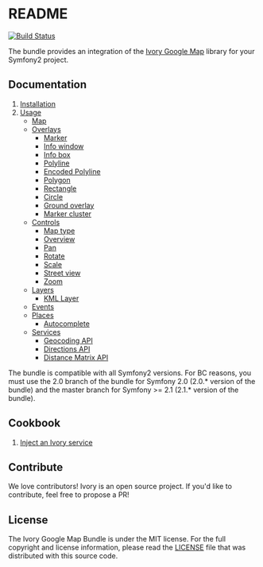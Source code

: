 # README

[![Build Status](https://secure.travis-ci.org/egeloen/IvoryGoogleMapBundle.png)](http://travis-ci.org/egeloen/IvoryGoogleMapBundle)

The bundle provides an integration of the [Ivory Google Map](https://github.com/egeloen/ivory-google-map) library for
your Symfony2 project.

## Documentation

 1. [Installation](http://github.com/egeloen/IvoryGoogleMapBundle/blob/master/Resources/doc/installation.md)
 2. [Usage](http://github.com/egeloen/IvoryGoogleMapBundle/blob/master/Resources/doc/usage.md)
    - [Map](http://github.com/egeloen/IvoryGoogleMapBundle/blob/master/Resources/doc/usage/map.md)
    - [Overlays](http://github.com/egeloen/IvoryGoogleMapBundle/blob/master/Resources/doc/usage/overlays/index.md)
       - [Marker](http://github.com/egeloen/IvoryGoogleMapBundle/blob/master/Resources/doc/usage/overlays/marker.md)
       - [Info window](http://github.com/egeloen/IvoryGoogleMapBundle/blob/master/Resources/doc/usage/overlays/info_window.md)
       - [Info box](http://github.com/egeloen/IvoryGoogleMapBundle/blob/master/Resources/doc/usage/overlays/info_box.md)
       - [Polyline](http://github.com/egeloen/IvoryGoogleMapBundle/blob/master/Resources/doc/usage/overlays/polyline.md)
       - [Encoded Polyline](http://github.com/egeloen/IvoryGoogleMapBundle/blob/master/Resources/doc/usage/overlays/encoded_polyline.md)
       - [Polygon](http://github.com/egeloen/IvoryGoogleMapBundle/blob/master/Resources/doc/usage/overlays/polygon.md)
       - [Rectangle](http://github.com/egeloen/IvoryGoogleMapBundle/blob/master/Resources/doc/usage/overlays/rectangle.md)
       - [Circle](http://github.com/egeloen/IvoryGoogleMapBundle/blob/master/Resources/doc/usage/overlays/circle.md)
       - [Ground overlay](http://github.com/egeloen/IvoryGoogleMapBundle/blob/master/Resources/doc/usage/overlays/ground_overlay.md)
       - [Marker cluster](http://github.com/egeloen/IvoryGoogleMapBundle/blob/master/Resources/doc/usage/overlays/marker_cluster.md)
    - [Controls](http://github.com/egeloen/IvoryGoogleMapBundle/blob/master/Resources/doc/usage/controls/index.md)
       - [Map type](http://github.com/egeloen/IvoryGoogleMapBundle/blob/master/Resources/doc/usage/controls/map_type.md)
       - [Overview](http://github.com/egeloen/IvoryGoogleMapBundle/blob/master/Resources/doc/usage/controls/overview.md)
       - [Pan](http://github.com/egeloen/IvoryGoogleMapBundle/blob/master/Resources/doc/usage/controls/pan.md)
       - [Rotate](http://github.com/egeloen/IvoryGoogleMapBundle/blob/master/Resources/doc/usage/controls/rotate.md)
       - [Scale](http://github.com/egeloen/IvoryGoogleMapBundle/blob/master/Resources/doc/usage/controls/scale.md)
       - [Street view](http://github.com/egeloen/IvoryGoogleMapBundle/blob/master/Resources/doc/usage/controls/street_view.md)
       - [Zoom](http://github.com/egeloen/IvoryGoogleMapBundle/blob/master/Resources/doc/usage/controls/zoom.md)
    - [Layers](http://github.com/egeloen/IvoryGoogleMapBundle/blob/master/Resources/doc/usage/layers/index.md)
       - [KML Layer](http://github.com/egeloen/IvoryGoogleMapBundle/blob/master/Resources/doc/usage/layers/kml_layer.md)
    - [Events](http://github.com/egeloen/IvoryGoogleMapBundle/blob/master/Resources/doc/usage/events.md)
    - [Places](http://github.com/egeloen/IvoryGoogleMapBundle/blob/master/Resources/doc/usage/places/index.md)
         - [Autocomplete](http://github.com/egeloen/IvoryGoogleMapBundle/blob/master/Resources/doc/usage/places/autocomplete.md)
    - [Services](http://github.com/egeloen/IvoryGoogleMapBundle/blob/master/Resources/doc/usage/services/index.md)
       - [Geocoding API](http://github.com/egeloen/IvoryGoogleMapBundle/blob/master/Resources/doc/usage/services/geocoding/geocoder.md)
       - [Directions API](http://github.com/egeloen/IvoryGoogleMapBundle/blob/master/Resources/doc/usage/services/directions/directions.md)
       - [Distance Matrix API](http://github.com/egeloen/IvoryGoogleMapBundle/blob/master/Resources/doc/usage/services/distance_matrix/distance_matrix.md)

The bundle is compatible with all Symfony2 versions. For BC reasons, you must use the 2.0 branch of the bundle for
Symfony 2.0 (2.0.* version of the bundle) and the master branch for Symfony >= 2.1 (2.1.* version of the bundle).

## Cookbook

  1. [Inject an Ivory service](http://github.com/egeloen/IvoryGoogleMapBundle/blob/master/Resources/doc/cookbook/dependency_injection.md)

## Contribute

We love contributors! Ivory is an open source project. If you'd like to contribute, feel free to propose a PR!

## License

The Ivory Google Map Bundle is under the MIT license. For the full copyright and license information, please read the
[LICENSE](https://github.com/egeloen/IvoryGoogleMapBundle/blob/master/LICENSE) file that was distributed with this
source code.
